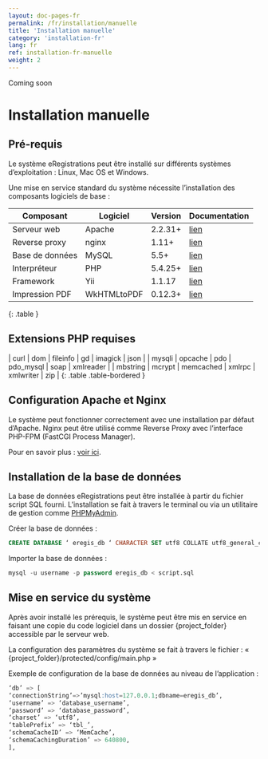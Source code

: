 ```yaml
---
layout: doc-pages-fr
permalink: /fr/installation/manuelle
title: 'Installation manuelle'
category: 'installation-fr'
lang: fr
ref: installation-fr-manuelle
weight: 2
---
```


<span class="label label-info">Coming soon</span>

# Installation manuelle

## Pré-requis

Le système eRegistrations peut être installé sur différents systèmes d’exploitation : Linux, Mac OS et Windows.

Une mise en service standard du système nécessite l’installation des composants logiciels de base :

| Composant | Logiciel | Version  | Documentation |
| --- | --- | --- | --- |
| Serveur web | Apache | 2.2.31+| [lien](http://httpd.apache.org/docs/) |
| Reverse proxy | nginx | 1.11+ | [lien](https://nginx.org/en/docs/) |
| Base de données | MySQL| 5.5+ | [lien](https://dev.mysql.com/downloads/mysql/) |
| Interpréteur | PHP | 5.4.25+ | [lien](http://php.net/) |
| Framework| Yii| 1.1.17| [lien](http://www.yiiframework.com/download/) |
| Impression PDF| WkHTMLtoPDF| 0.12.3+| [lien](http://wkhtmltopdf.org/downloads.html) |
{: .table }

## Extensions PHP requises

| curl | dom | fileinfo | gd | imagick | json |
| mysqli | opcache | pdo | pdo_mysql | soap | xmlreader |
| mbstring | mcrypt | memcached | xmlrpc | xmlwriter | zip |
{: .table .table-bordered }


## Configuration Apache et Nginx

Le système peut fonctionner correctement avec une installation par défaut d’Apache. Nginx peut être utilisé comme Reverse Proxy avec l’interface PHP-FPM (FastCGI Process Manager).

Pour en savoir plus : [voir ici](http://www.yiiframework.com/doc/guide/1.1/fr/quickstart.apache-nginx-config).


## Installation de la base de données

La base de données eRegistrations peut être installée à partir du fichier script SQL fourni. L’installation se fait à travers le terminal ou via un utilitaire de gestion comme [PHPMyAdmin](https://www.phpmyadmin.net/downloads/).


Créer la base de données :

```sql
CREATE DATABASE ‘ eregis_db ‘ CHARACTER SET utf8 COLLATE utf8_general_ci; GRANT ALL ON ‘ eregis_db ‘.* TO ‘username‘@localhost IDENTIFIED BY ‘password’;
```

Importer la base de données : 

```sql
mysql -u username -p password eregis_db < script.sql
```


## Mise en service du système
Après avoir installé les prérequis, le système peut être mis en service en faisant une copie du code logiciel dans un dossier {project_folder} accessible par le serveur web.


La configuration des paramètres du système se fait à travers le fichier : « {project_folder}/protected/config/main.php »

Exemple de configuration de la base de données au niveau de l’application :

```sql
‘db’ => [
‘connectionString’=>’mysql:host=127.0.0.1;dbname=eregis_db’,
‘username’ => ‘database_username’,
‘password’ => ‘database_password’,
‘charset’ => ‘utf8’,
‘tablePrefix’ => ‘tbl_’,
‘schemaCacheID’ => ‘MemCache’,
‘schemaCachingDuration’ => 640800,
],
```
